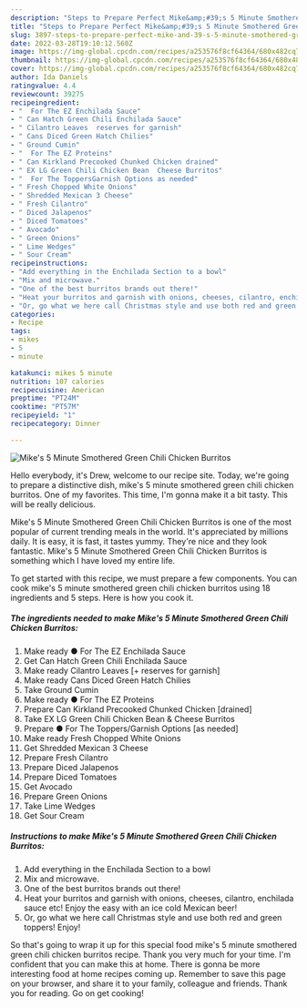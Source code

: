 ```yaml
---
description: "Steps to Prepare Perfect Mike&amp;#39;s 5 Minute Smothered Green Chili Chicken Burritos"
title: "Steps to Prepare Perfect Mike&amp;#39;s 5 Minute Smothered Green Chili Chicken Burritos"
slug: 3897-steps-to-prepare-perfect-mike-and-39-s-5-minute-smothered-green-chili-chicken-burritos
date: 2022-03-28T19:10:12.560Z
image: https://img-global.cpcdn.com/recipes/a253576f8cf64364/680x482cq70/mikes-5-minute-smothered-green-chili-chicken-burritos-recipe-main-photo.jpg
thumbnail: https://img-global.cpcdn.com/recipes/a253576f8cf64364/680x482cq70/mikes-5-minute-smothered-green-chili-chicken-burritos-recipe-main-photo.jpg
cover: https://img-global.cpcdn.com/recipes/a253576f8cf64364/680x482cq70/mikes-5-minute-smothered-green-chili-chicken-burritos-recipe-main-photo.jpg
author: Ida Daniels
ratingvalue: 4.4
reviewcount: 39275
recipeingredient:
- "  For The EZ Enchilada Sauce"
- " Can Hatch Green Chili Enchilada Sauce"
- " Cilantro Leaves  reserves for garnish"
- " Cans Diced Green Hatch Chilies"
- " Ground Cumin"
- "  For The EZ Proteins"
- " Can Kirkland Precooked Chunked Chicken drained"
- " EX LG Green Chili Chicken Bean  Cheese Burritos"
- "  For The ToppersGarnish Options as needed"
- " Fresh Chopped White Onions"
- " Shredded Mexican 3 Cheese"
- " Fresh Cilantro"
- " Diced Jalapenos"
- " Diced Tomatoes"
- " Avocado"
- " Green Onions"
- " Lime Wedges"
- " Sour Cream"
recipeinstructions:
- "Add everything in the Enchilada Section to a bowl"
- "Mix and microwave."
- "One of the best burritos brands out there!"
- "Heat your burritos and garnish with onions, cheeses, cilantro, enchilada sauce etc! Enjoy the easy with an ice cold Mexican beer!"
- "Or, go what we here call Christmas style and use both red and green toppers! Enjoy!"
categories:
- Recipe
tags:
- mikes
- 5
- minute

katakunci: mikes 5 minute 
nutrition: 107 calories
recipecuisine: American
preptime: "PT24M"
cooktime: "PT57M"
recipeyield: "1"
recipecategory: Dinner

---
```



![Mike&#39;s 5 Minute Smothered Green Chili Chicken Burritos](https://img-global.cpcdn.com/recipes/a253576f8cf64364/680x482cq70/mikes-5-minute-smothered-green-chili-chicken-burritos-recipe-main-photo.jpg)

Hello everybody, it's Drew, welcome to our recipe site. Today, we're going to prepare a distinctive dish, mike&#39;s 5 minute smothered green chili chicken burritos. One of my favorites. This time, I'm gonna make it a bit tasty. This will be really delicious.



Mike&#39;s 5 Minute Smothered Green Chili Chicken Burritos is one of the most popular of current trending meals in the world. It's appreciated by millions daily. It is easy, it is fast, it tastes yummy. They're nice and they look fantastic. Mike&#39;s 5 Minute Smothered Green Chili Chicken Burritos is something which I have loved my entire life.


To get started with this recipe, we must prepare a few components. You can cook mike&#39;s 5 minute smothered green chili chicken burritos using 18 ingredients and 5 steps. Here is how you cook it.

<!--inarticleads1-->

##### The ingredients needed to make Mike&#39;s 5 Minute Smothered Green Chili Chicken Burritos:

1. Make ready  ● For The EZ Enchilada Sauce
1. Get  Can Hatch Green Chili Enchilada Sauce
1. Make ready  Cilantro Leaves [+ reserves for garnish]
1. Make ready  Cans Diced Green Hatch Chilies
1. Take  Ground Cumin
1. Make ready  ● For The EZ Proteins
1. Prepare  Can Kirkland Precooked Chunked Chicken [drained]
1. Take  EX LG Green Chili Chicken Bean &amp; Cheese Burritos
1. Prepare  ● For The Toppers/Garnish Options [as needed]
1. Make ready  Fresh Chopped White Onions
1. Get  Shredded Mexican 3 Cheese
1. Prepare  Fresh Cilantro
1. Prepare  Diced Jalapenos
1. Prepare  Diced Tomatoes
1. Get  Avocado
1. Prepare  Green Onions
1. Take  Lime Wedges
1. Get  Sour Cream




<!--inarticleads2-->

##### Instructions to make Mike&#39;s 5 Minute Smothered Green Chili Chicken Burritos:

1. Add everything in the Enchilada Section to a bowl
1. Mix and microwave.
1. One of the best burritos brands out there!
1. Heat your burritos and garnish with onions, cheeses, cilantro, enchilada sauce etc! Enjoy the easy with an ice cold Mexican beer!
1. Or, go what we here call Christmas style and use both red and green toppers! Enjoy!




So that's going to wrap it up for this special food mike&#39;s 5 minute smothered green chili chicken burritos recipe. Thank you very much for your time. I'm confident that you can make this at home. There is gonna be more interesting food at home recipes coming up. Remember to save this page on your browser, and share it to your family, colleague and friends. Thank you for reading. Go on get cooking!
